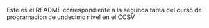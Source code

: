 Este es el README correspondiente a la segunda tarea del curso de programacion de undecimo nivel en el CCSV
